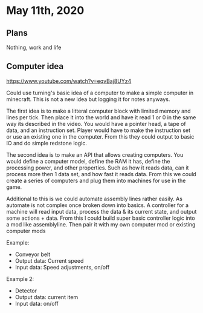 # May 11th, 2020

## Plans

Nothing, work and life

## Computer idea

https://www.youtube.com/watch?v=eqvBaj8UYz4

Could use turning's basic idea of a computer to make a simple computer in minecraft. This is not a new idea but logging it for notes anyways.

The first idea is to make a litteral computer block with limited memory and lines per tick. Then place it into the world and have it read 1 or 0 in the same way its described in the video. You would have a pointer head, a tape of data, and an instruction set. Player would have to make the instruction set or use an existing one in the computer. From this they could output to basic IO and do simple redstone logic.

The second idea is to make an API that allows creating computers. You would define a computer model, define the RAM it has, define the processing power, and other properties. Such as how it reads data, can it process more then 1 data set, and how fast it reads data. From this we could create a series of computers and plug them into machines for use in the game.

Additional to this is we could automate assembly lines rather easily. As automate is not complex once broken down into basics. A controller for a machine will read input data, process the data & its current state, and output some actions + data. From this I could build super basic controller logic into a mod like assemblyline. Then pair it with my own computer mod or existing computer mods

Example:

* Conveyor belt
* Output data: Current speed
* Input data: Speed adjustments, on/off

Example 2:

* Detector
* Output data: current item
* Input data: on/off